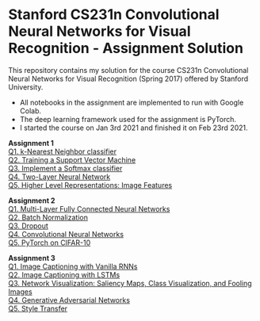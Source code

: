 # Stanford CS231n Convolutional Neural Networks for Visual Recognition - Assignment Solution

This repository contains my solution for the course CS231n Convolutional Neural Networks for Visual Recognition (Spring 2017) offered by Stanford University. 
- All notebooks in the assignment are implemented to run with Google Colab.
- The deep learning framework used for the assignment is PyTorch. 
- I started the course on Jan 3rd 2021 and finished it on Feb 23rd 2021.

**Assignment 1**\
[Q1. k-Nearest Neighbor classifier](./assignment1/knn.ipynb)\
[Q2. Training a Support Vector Machine](./assignment1/svm.ipynb)\
[Q3. Implement a Softmax classifier](./assignment1/softmax.ipynb)\
[Q4. Two-Layer Neural Network](./assignment1/two_layer_net.ipynb)\
[Q5. Higher Level Representations: Image Features](./assignment1/features.ipynb)

**Assignment 2**\
[Q1. Multi-Layer Fully Connected Neural Networks](./assignment2/FullyConnectedNets.ipynb)\
[Q2. Batch Normalization](./assignment2/BatchNormalization.ipynb)\
[Q3. Dropout](./assignment2/Dropout.ipynb)\
[Q4. Convolutional Neural Networks](./assignment2/ConvolutionalNetworks.ipynb)\
[Q5. PyTorch on CIFAR-10](./assignment2/PyTorch.ipynb)

**Assignment 3**\
[Q1. Image Captioning with Vanilla RNNs](./assignment3/RNN_Captioning.ipynb)\
[Q2. Image Captioning with LSTMs](./assignment3/LSTM_Captioning.ipynb)\
[Q3. Network Visualization: Saliency Maps, Class Visualization, and Fooling Images](./assignment3/NetworkVisualization-PyTorch.ipynb)\
[Q4. Generative Adversarial Networks](./assignment3/Generative_Adversarial_Networks_PyTorch.ipynb)\
[Q5. Style Transfer](./assignment3/StyleTransfer-PyTorch.ipynb)
